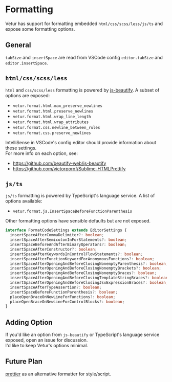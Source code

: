# Formatting

Vetur has support for formatting embedded `html/css/scss/less/js/ts` and expose some formatting options.

## General

`tabSize` and `insertSpace` are read from VSCode config `editor.tabSize` and `editor.insertSpace`.


## `html/css/scss/less`

`html` and `css/scss/less` formatting is powered by [js-beautify](https://github.com/beautify-web/js-beautify).
A subset of options are exposed:

- `vetur.format.html.max_preserve_newlines`
- `vetur.format.html.preserve_newlines`
- `vetur.format.html.wrap_line_length`
- `vetur.format.html.wrap_attributes`
- `vetur.format.css.newline_between_rules`
- `vetur.format.css.preserve_newlines`

IntelliSense in VSCode's config editor should provide information about these settings.  
For more info on each option, see: 

- https://github.com/beautify-web/js-beautify
- https://github.com/victorporof/Sublime-HTMLPrettify


## `js/ts`

`js/ts` formatting is powered by TypeScript's language service. A list of options available:

- `vetur.format.js.InsertSpaceBeforeFunctionParenthesis`

Other formatting options have sensible defaults but are not exposed.

```ts
interface FormatCodeSettings extends EditorSettings {
  insertSpaceAfterCommaDelimiter?: boolean;
  insertSpaceAfterSemicolonInForStatements?: boolean;
  insertSpaceBeforeAndAfterBinaryOperators?: boolean;
  insertSpaceAfterConstructor?: boolean;
  insertSpaceAfterKeywordsInControlFlowStatements?: boolean;
  insertSpaceAfterFunctionKeywordForAnonymousFunctions?: boolean;
  insertSpaceAfterOpeningAndBeforeClosingNonemptyParenthesis?: boolean;
  insertSpaceAfterOpeningAndBeforeClosingNonemptyBrackets?: boolean;
  insertSpaceAfterOpeningAndBeforeClosingNonemptyBraces?: boolean;
  insertSpaceAfterOpeningAndBeforeClosingTemplateStringBraces?: boolean;
  insertSpaceAfterOpeningAndBeforeClosingJsxExpressionBraces?: boolean;
  insertSpaceAfterTypeAssertion?: boolean;
  insertSpaceBeforeFunctionParenthesis?: boolean;
  placeOpenBraceOnNewLineForFunctions?: boolean;
  placeOpenBraceOnNewLineForControlBlocks?: boolean;
}
```


## Adding Option

If you'd like an option from `js-beautify` or TypeScript's language service exposed, open an issue for discussion.  
I'd like to keep Vetur's options minimal.

## Future Plan

[prettier](https://github.com/prettier/prettier) as an alternative formatter for style/script.